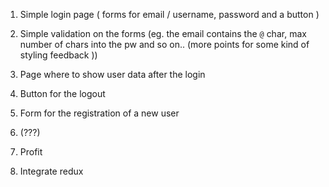 1. Simple login page ( forms for email / username, password and a button )

2. Simple validation on the forms (eg. the email contains the `@` char, max number of chars into the pw and so on.. (more points for some kind of styling feedback ))

3. Page where to show user data after the login

4. Button for the logout

5. Form for the registration of a new user

6. (???)

7. Profit

8. Integrate redux